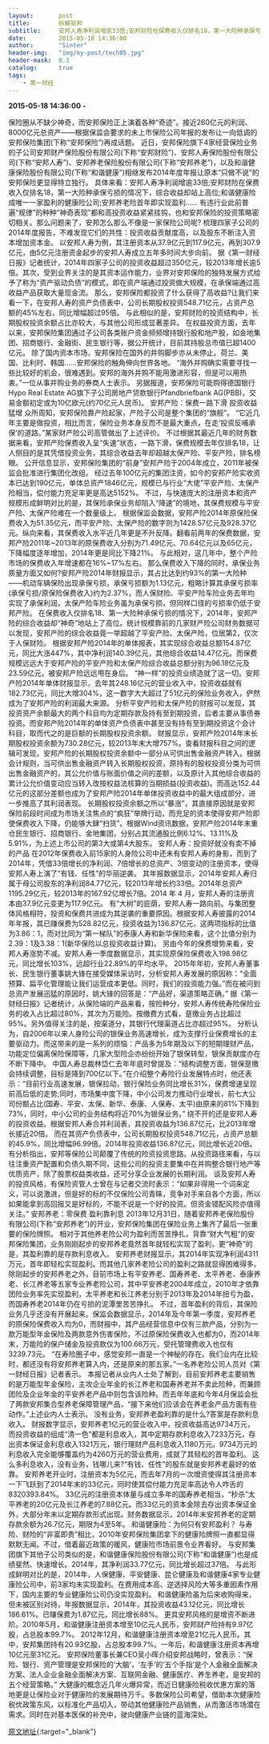 ```yaml
---
layout:       post
title:        拆解安邦
subtitle:     安邦人寿净利润增逾33倍;安邦财险在保费收入仅排名18，第一大险种承保亏损的情况下，综合收益却站上高位;和谐健康险成唯一一家盈利的健康险公司;安邦养老险首年即实现盈利……有违行业此前普遍“规律”的种种“神奇表现”都和高投资收益紧紧挂钩，也和安邦保险的投资策略密切相关。
date:         2015-05-18 14:36:00
author:       "Sinter"
header-img:   "img/my-post/tech05.jpg"
header-mask:  0.3
catalog:      true
tags:
    - 第一财经
---
```


**2015-05-18 14:36:00**  **-**

> 
保险圈从不缺少神奇，而安邦保险正上演着各种“奇迹”。接近260亿元的利润、8000亿元总资产——根据保监会要求的未上市保险公司年报的发布让一向低调的安邦保险集团(下称“安邦保险”)再成话题。
近日，安邦保险旗下4家经营保险业务的子公司安邦财产保险股份有限公司(下称“安邦财险”)、安邦人寿保险股份有限公司(下称“安邦人寿”)、安邦养老保险股份有限公司(下称“安邦养老”)，以及和谐健康保险股份有限公司(下称“和谐健康”)相继发布2014年度年报让原本“只做不说”的安邦保险更显得特立独行。
具体来看：安邦人寿净利润增逾33倍;安邦财险在保费收入仅排名18，第一大险种承保亏损的情况下，综合收益却站上高位;和谐健康险成唯一一家盈利的健康险公司;安邦养老险首年即实现盈利……
有违行业此前普遍“规律”的种种“神奇表现”都和高投资收益紧紧挂钩，也和安邦保险的投资策略密切相关。那么问题来了，安邦怎么那么不像是一家保险公司呢?
梳理四家子公司的2014年度报告，不难发现它们的共性：投资收益贡献度高，以及股东不断注入资本增加资本金。
以安邦人寿为例，其注册资本从37.9亿元到117.9亿元，再到307.9亿元，由5亿元注册资金起步的安邦人寿成立五年多时间大步向前。
据《第一财经日报》记者统计，2014年四家子公司的投资收益超过350亿元，较2013年增长逾5倍。其次，受到业界关注的是其资本运作能力，业界对安邦保险的独特发展方式给予了称为“资产驱动负债”的模式，即在资产端通过投资做大规模，在承保端通过高收益产品获取大量现金流。
那么，安邦保险都投资了什么获得了高收益?让我们来看一下，在安邦人寿的资产负债表中，公司长期股权投资548.71亿元，占资产总额的45%左右，同比增幅超过95倍。
与此相似的是，安邦财险的投资结构中，长期股权投资余额占比亦较大，与其他公司形成显著差异。
在权益投资方面，去年以来，安邦保险集团通过子公司各类账户资金频频增持银行股和地产股，如金地集团、招商银行、金融街、民生银行等，据公开统计，目前其持股总市值已超1400亿元。
除了国内资本市场，安邦保险在国外的并购脚步亦从未停止。荷兰、美国、比利时、韩国……安邦保险的触角伸向世界各地。
“海外并购确实需要寻找一些比较好的机会，很难遇到。安邦的海外并购不能用激进形容，但是可以用热衷。”一位从事并购业务的券商人士表示。
另据报道，安邦保险可能购得德国银行Hypo Real Estate AG旗下子公司房地产贷款银行Pfandbriefbank AG(PBB)，交易金额初定或为10亿欧元(约70亿元人民币)。
安邦产险：保费一路下滑 投资收益猛增
众所周知，安邦保险靠产险起家，产险子公司是整个集团的“旗舰”。
“它近几年主要是做投资，相比而言，保险业务本身反而不是最大重点，在走‘投资反哺承保’的道路。”某家财产险公司高管做出了上述评价。
不过根据其最近几年的财务数据来看，安邦产险保费收入呈“失速”状态，一路下滑，保费规模去年仅排名18，让人侧目的是其凭借投资业务，其综合收益去年却超越太保产险、平安产险，排名榜眼。
公开信息显示，安邦保险集团的“前身”安邦产险于2004年成立，2011年被保监会批准进行集团化改组。
经过去年100亿元的集团注资，如今的安邦产险实收资本已达到190亿元，单体总资产1846亿元，规模已与行业“大佬”平安产险、太保产险相当，偿付能力充足率更是高达5152%。
不过，与快速庞大的注册资本和资产规模形成鲜明对比的是，其保险承保业务却陷入“降速”的境地，其保费规模与平安产险、太保产险难在一个数量级上。
根据保监会数据，安邦产险2014年原保险保费收入为51.35亿元，而平安产险、太保产险的数字则为1428.57亿元及928.37亿元。纵向来看，其保费收入水平近几年更是不升反降。翻看前两年的保费数据，安邦产险2011年~2013年的原保费收入分别为71.49亿元、70.64亿元以及65亿元，下降幅度逐年增加，2014年更是同比下降21%。
与此相对，这几年中，整个产险市场的保费收入年增速都在16%~17%左右。
那么保费收入下降的同时，承保业务质量方面又如何?安邦产险2014年财报显示，其占比达到约93%的第一大险种——机动车辆保险出现承保亏损，承保亏损额为1.13亿元，粗略计算其承保亏损率(承保亏损/原保险保费收入)约为2.37%，而人保财险、平安产险车险业务去年均实现了承保利润，太保产险车险业务虽为承保亏损，但同样口径的亏损率仍低于安邦产险。
在保费收入仅排名18、第一大险种承保亏损的情况下，2014年，安邦产险的综合收益却“神奇”地站上了高位。统计规模靠前的几家财产险公司财务数据可以发现，安邦产险的综合收益竟一举超越了平安产险、太保产险，位居第2，仅次于人保财险。
根据安邦产险2014年的单体报表，其实现综合收益总额154.87亿元，同比大涨447%，其中净利润140.39亿元，其他综合收益14.47亿元。而保费规模远远大于安邦产险的平安产险和太保产险综合收益总额分别为96.18亿元及23.59亿元，被安邦产险远远甩在身后。
“神一样”的投资业绩造就了这一切。安邦产险2014年单体财报显示，去年其248.16亿元的营业收入中，投资收益就有182.73亿元，同比大增304%，这一数字大大超过了51亿元的保险业务收入，俨然成为了安邦产险的利润最大来源。
分析平安产险和太保产险的财报可以发现，其投资资产余额最大的两个科目均为定期存款及持有至到期投资，后者主要从事债券投资。而安邦产险2014年的单体资产负债表中甚至没有持有至到期投资这个会计科目，取而代之的是巨额的长期股权投资余额。
财报显示，安邦产险2014年末长期股权投资余额为730.28亿元，较2013年末大增757%。查看财报科目之间的逻辑可发现，安邦产险的长期股权投资余额中一部分从可供出售金融资产转入。根据会计规则，当可供出售金融资产转入长期股权投资，原持有的股权投资分类为可供出售金融资产的，其公允价值与账面价值之间的差额，以及原计入其他综合收益的累计公允价值变动应当转入改按权益法核算的当期损益(投资收益)。而高达152.44亿元的这部分差额也成为了安邦产险2014年单体投资收益中的最大组成部分，进一步推高了其利润表现。
长期股权投资余额之所以“暴涨”，其直接原因就是安邦保险前段时间成为市场关注焦点的“疯狂”举牌行动，而充足的资本使得安邦产险即使保费收入下降，仍能够大肆“扫货”。根据Wind资讯数据，安邦产险2014年末重仓民生银行、招商银行、金地集团，分别占其流通股比例6.12%、13.11%及5.91%，为上述上市公司的第3大或第4大股东。
安邦人寿：投资好就没有卖不掉的产品
在2012年保费收入前15家的人身险公司中还未有安邦人寿的身影，而到了2014年，凭借33倍增长的净利润、7倍增长的总资产、3倍变动的注册资本，使得安邦人寿上演了“有钱、任性”的华丽逆袭。
其年报数据显示，2014年安邦人寿归属于母公司股东的净利润84.77亿元，较2013年增长约33倍。2014年总资产1195.29亿元，较2013年的167.92亿增长7倍。2014 年 4 月，安邦人寿的注册资本由37.9亿元变更为117.9亿元。
有“大树”的庇荫，安邦人寿一路向前。与集团整体风格相符，投资和保费共进成为其逆袭的重要原因。根据安邦人寿披露的2014年年报，其已赚保费为528.82亿元，投资收益为136.87亿元，这两项指标的比值为3.86：1，而对比同为“第一梯队”的泰康人寿和新华保险来看，这个比值分别为2.39：1及3.38：1(新华保险以总投资收益计算)。
另由今年的保费增势来看，安邦人寿涨势不减。安邦人寿一季度数据显示，其实现原保险保费收入198.98亿元，同比增长103%，远超行业22.89%的平均水平。
2015年年初，安邦人寿董事长、民生银行董事姚大锋在接受媒体采访时，分析安邦人寿发展的原因称：“全面预算、扁平化管理能让我们运营成本更低。同时，我们的投资能力强。”而在被问到总资产发展迅猛的原因时，姚大锋的回答是：“产品好，渠道策略正确。”
据《第一财经日报》记者统计，从保险端的产品来看，按险种分，安邦人寿传统寿险保险业务的收入占比超过80%，其次为万能险。按缴费方式看，趸缴业务占比超过95%。另外值得关注的是，按渠道分，其银行代理渠道占比亦超过95%。
分析认为，自2006年以来人身险公司的银保业务高速增长，成为支撑行业保费增长的主要驱动力。而这带来的是一系列的烦恼：产品多为5年期及以下的短期理财产品，功能定位偏离保险保障等，几家大型险企亦纷纷开始了银保转型，银保贡献度亦在不断下降中。
中国人寿总裁林岱仁去年年底时曾提及：“结构调整方面，银保趸缴会持续调整，目标是降到700亿以下。”在介绍整个寿险行业发展特点时，他还表示：“目前行业高速发展，银保拉动，银行保险业务同比增长31%，保费增速呈现前高后低的走势;同时，市场集中度下降，中小公司发力推动行业增长，前七大公司份额占比(国寿、平安、太保、新华、泰康、人保寿、太平)由原来的81%下降到73%，同时，中小公司的业务结构将近70%为银保业务。”
绕不开的还是安邦人寿的投资收益。根据安邦人寿合并利润表，其投资收益为136.87亿元，比2013年增长接近20倍。
而在其资产负债表中，公司长期股权投资548.71亿元，占资产总额的45.9%，同比增幅96.99倍。2014年投资收益136.87亿元，同比增长近20倍。
有分析指出，安邦等保险公司颠覆了传统的险资投资思路。从投资路径来看，与以往注重资产配置和负债久期不同，这些公司的投资主要集中在并购整合银行地产等优质资产，除了股票权益类收益，还可分享企业发展的长期利润。
谈及安邦人寿的投资风格，有保险资管人士曾在与记者交流时表示：“如果非得用一个词来定义，可以说激进，但是好的标的不仅保险公司青睐，竞争对手来自各个方面，所以如果能拿到高回报又是好标的，不能不说是一个好的投资。但资金错配风险亦值得关注。”
安邦养老：零保费 盈利靠利息
2013年12月31日，随着安邦养老保险股份有限公司(下称“安邦养老”)的开业，安邦保险集团在保险业务上集齐了最后一张重要的保险牌照。
相对于其他养老险公司为盈利而苦苦挣扎，背靠“财大气粗”的安邦保险集团，业务刚刚起步的安邦养老竟然首年就轻松实现了盈利，更“神奇”的是，其盈利靠的是存款利息收入。
安邦养老财报显示，其2014年实现净利润4311万元，首年即轻松实现盈利。而其他几家养老险公司的盈利之路就显得困难得多。
除刚起步的安邦养老之外，目前市场上有平安养老、国寿养老、太平养老、泰康养老、长江养老等五家专业养老险公司，其中平安养老2004年成立，2010年才依靠团险业务率先实现盈利，太平养老和长江养老分别于2013年及2014年扭亏为盈，而国寿养老2014年仍在亏损的泥潭里苦苦挣扎。
不过，首年盈利的背后，其保险业务几乎还没有开展起来。保监会数据显示，2014年及今年第一季度，安邦养老的原保险保费收入均为0，而财报中，其产品经营信息中仅有三款产品，分别为一款万能型年金保险及两款意外伤害保险，不过原保险保费收入也都为0，而2014年末，万能险的保户储金及投资款仅为100.66万元，受托管理费收入也仅有3239.73元。
“在寿险圈子中，感觉安邦一直是一个神秘的存在。我们业内在比较时，都还没有将安邦养老算入内，还是原来的那五家。”一名养老险公司人员对《第一财经日报》记者表示。
本报记者从业内人士处了解到，目前安邦养老主要销售的是万能型年金保险，主攻企业年金的长江养老和国寿养老并不卖此险种，而兼顾团险及企业年金的平安养老产品中则包含该险种。而去年年底和今年4月保监会批了两款安邦集合型养老保障管理产品，“接下来他们应该会在养老金产品方面有些动作。”上述业内人士表示。
没有业务，安邦养老盈利靠的是什么?答案是存款利息收入。
财报数字显示，安邦养老1亿元的营业收入中，投资收益高达9734万元，而投资收益的组成“清一色”都是利息收入，其中定期存款利息收入7233万元，存出资本保证金利息收入1321万元，银行理财产品利息收入1180万元。9734万元的利息收入完全能够覆盖约为4260万元的营业费用，成就了其轻松的首年盈利。
这么多利息收入，没有业务，钱哪儿来?“有钱、任性”的股东就是安邦养老最好的依靠。
安邦养老开业时，注册资本为5亿元，而去年7月的一次增资使得其注册资本一下飞跃到了2014年末的33亿元，同时使其偿付能力充足率高达令人咋舌的8320393.84%。
33亿元的注册资本体量与成立多年的国寿养老相当，“秒杀”太平养老的20亿元及长江养老的7.88亿元。而33亿元的资本金除去存出资本保证金外，大部分年末以定期存款形式出现。财务数据显示，2014年末安邦养老的定期存款余额为26.7亿元，期限为4至5年。
和谐健康险：为何只有安邦盈利？
与寿险、财险的“非富即贵”相比，2010年安邦保险集团拿下的健康险牌照一直都显得默默无闻。不过，借着最近政策的暖风，健康险市场前景令业界看好。
与安邦集团旗下其他子公司类似的是，和谐健康保险股份有限公司(下称“和谐健康”)也是成绩斐然、快速增长。2014年，其净利润33.77亿元，同比增长超过37倍。
与此形成鲜明对比的是，2014年，人保健康、平安健康、昆仑健康及和谐健康4家专业健康险公司中，前3家均未实现盈利。在费用成本高、逆选择风险大等多重因素作用下，国内主要的专业健康险公司仍没实现盈利。
和谐健康险虽为后来收购得来，但未被区别对待，年报数据显示，2014年，其投资收益43.12亿元，同比增长186.61%。已赚保费为1.87亿元，同比增长88%。
更具安邦风格的是增资不断进阶。2010年5月，和谐健康注册资本增至10亿元人民币，安邦财产险持有9.97亿股，占总股本99.7%。
2012年12月，和谐健康注册资本增至21亿元人民币。其中，安邦集团持有20.93亿股，占总股本99.7%。一年后，和谐健康注册资本再增10亿元至31亿元。
安邦保险董事长兼CEO吴小晖介绍安邦战略时，曾表示：“保险、银行、资产管理是安邦保险的‘大脑’，‘左手’的‘五个手指’是个人金融全面解决方案、法人企业金融全面解决方案、互联网金融、健康医疗、养生养老，是安邦的五个经营策略。”
大健康的概念近几年火爆异常，而近日健康险税收优惠方案的落地更是让保险业对于健康险的发展期待万千。多数保险公司希望，借助本次健康险税优政策东风，以标准化产品切入，带动其他健康险产品销售，从而激活市场潜在需求。同时在对基本医保的补充中，驶向健康产业链的蓝海深处。


[原文地址](http://www.yicai.com/news/4619245.html){:target="_blank"}


